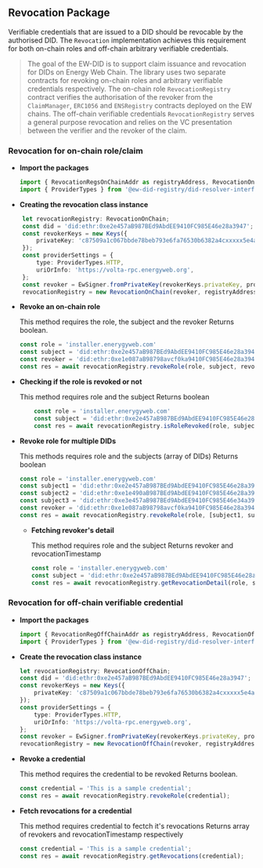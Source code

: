 ## Revocation Package
Verifiable credentials that are issued to a DID should be revocable by the authorised DID. The `Revocation` implementation achieves this requirement for both on-chain roles and off-chain arbitrary verifiable credentials.
> The goal of the EW-DID is to support claim issuance and revocation for DIDs on Energy Web Chain. The library uses two separate contracts for revoking on-chain roles and arbitrary verifiable credentials respectively. 
> The on-chain role `RevocationRegistry` contract verifies the authorisation of the revoker from the `ClaimManager`, `ERC1056` and `ENSRegistry` contracts deployed on the EW chains. The off-chain verifiable credentials `RevocationRegistry` serves a general purpose revocation and relies on the VC presentation between the verifier and the revoker of the claim.

### Revocation for on-chain role/claim

  * **Import the packages**

    ``` typescript
    import { RevocationRegsOnChainAddr as registryAddress, RevocationOnChain } from '@ew-did-registry/revocation';
    import { ProviderTypes } from '@ew-did-registry/did-resolver-interface';
    ```

  * **Creating the revocation class instance**

``` typescript  
    let revocationRegistry: RevocationOnChain;
    const did = 'did:ethr:0xe2e457aB987BEd9AbdEE9410FC985E46e28a3947';
    const revokerKeys = new Keys({
        privateKey: 'c87509a1c067bbde78beb793e6fa76530b6382a4cxxxxx5e4a9ec0a0f44dc0d3' //use a different key
    });
    const providerSettings = {
        type: ProviderTypes.HTTP,
        uriOrInfo: 'https://volta-rpc.energyweb.org',
    };
    const revoker = EwSigner.fromPrivateKey(revokerKeys.privateKey, providerSettings);
    revocationRegistry = new RevocationOnChain(revoker, registryAddress);
```

  * **Revoke an on-chain role**

    This method requires the role, the subject and the revoker
    Returns boolean.
    ``` typescript
    const role = 'installer.enerygyweb.com'
    const subject = 'did:ethr:0xe2e457aB987BEd9AbdEE9410FC985E46e28a3947';
    const revoker = 'did:ethr:0xe1e087aB98798avcf0ka9410FC985E46e28a3948';
    const res = await revocationRegistry.revokeRole(role, subject, revoker);
    ```

  * **Checking if the role is revoked or not**

    This method requires role and the subject
    Returns boolean
    ``` typescript
        const role = 'installer.enerygyweb.com'
        const subject = 'did:ethr:0xe2e457aB987BEd9AbdEE9410FC985E46e28a3947';
        const res = await revocationRegistry.isRoleRevoked(role, subject);
    ```

* **Revoke role for multiple DIDs**

    This methods requires role and the subjects (array of DIDs)
    Returns boolean
    ``` typescript
    const role = 'installer.enerygyweb.com'
    const subject1 = 'did:ethr:0xe2e457aB987BEd9AbdEE9410FC985E46e28a3947';
    const subject2 = 'did:ethr:0xe1e490aB987BEd9AbdEE9410FC985E46e28a3947';
    const subject3 = 'did:ethr:0xe3e457aB987BEd9AbdEE9410FC985E46e34a3947';
    const revoker = 'did:ethr:0xe1e087aB98798avcf0ka9410FC985E46e28a3948';
    const res = await revocationRegistry.revokeRole(role, [subject1, subject2, subject3], revoker);
    ```

  * **Fetching revoker's detail**

    This method requires role and the subject
    Returns revoker and revocationTimestamp
    ``` typescript
    const role = 'installer.enerygyweb.com'
    const subject = 'did:ethr:0xe2e457aB987BEd9AbdEE9410FC985E46e28a3947';
    const res = await revocationRegistry.getRevocationDetail(role, subject);
    ```

### Revocation for off-chain verifiable credential 
  * **Import the packages**

    ``` typescript
    import { RevocationRegOffChainAddr as registryAddress, RevocationOffChain } from '@ew-did-registry/revocation';
    import { ProviderTypes } from '@ew-did-registry/did-resolver-interface';
    ```

  * **Create the revocation class instance**

    ``` typescript  
    let revocationRegistry: RevocationOffChain;
    const did = 'did:ethr:0xe2e457aB987BEd9AbdEE9410FC985E46e28a3947';
    const revokerKeys = new Keys({
        privateKey: 'c87509a1c067bbde78beb793e6fa76530b6382a4cxxxxx5e4a9ec0a0f44dc0d3' //use a different key
    });
    const providerSettings = {
        type: ProviderTypes.HTTP,
        uriOrInfo: 'https://volta-rpc.energyweb.org',
    };
    const revoker = EwSigner.fromPrivateKey(revokerKeys.privateKey, providerSettings);
    revocationRegistry = new RevocationOffChain(revoker, registryAddress);
    ```

  * **Revoke a credential**

    This method requires the credential to be revoked
    Returns boolean.
    ``` typescript
    const credential = 'This is a sample credential';
    const res = await revocationRegistry.revokeRole(credential);
    ```

  * **Fetch revocations for a credential**

    This method requires credential to fectch it's revocations
    Returns array of revokers and revocationTimestamp respectively
    ``` typescript
    const credential = 'This is a sample credential';
    const res = await revocationRegistry.getRevocations(credential);
    ```